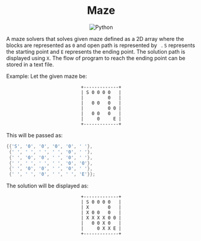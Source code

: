 <div align="center">
 <h1> Maze </h1>
 <img src="https://img.shields.io/badge/Language--lightgrey?style=for-the-badge&logo=C" alt="Python">
</div>

A maze solvers that solves given maze defined as a 2D array where the blocks are represented as `0` and open path is represented by ` `. `S` represents the starting point and `E` represents the ending point. The solution path is displayed using `X`. The flow of program to reach the ending point can be stored in a text file.

Example:
Let the given maze be:
<div align="center">

```
+-------------+
| S 0 0 0 0   |
|         0   |
|   0 0   0   |
|         0 0 |
|   0 0   0   |
|     0     E |
+-------------+
```
</div>

This will be passed as:
```c
{{'S', '0', '0', '0', '0', ' '},
 {' ', ' ', ' ', ' ', '0', ' '},
 {' ', '0', '0', ' ', '0', ' '},
 {' ', ' ', ' ', ' ', '0', '0'},
 {' ', '0', '0', ' ', '0', ' '},
 {' ', ' ', '0', ' ', ' ', 'E'}};
```
The solution will be displayed as:
<div align="center">

```
+-------------+
| S 0 0 0 0   |
| X       0   |
| X 0 0   0   |
| X X X X 0 0 |
|   0 0 X 0   |
|     0 X X E |
+-------------+
```
</div>
